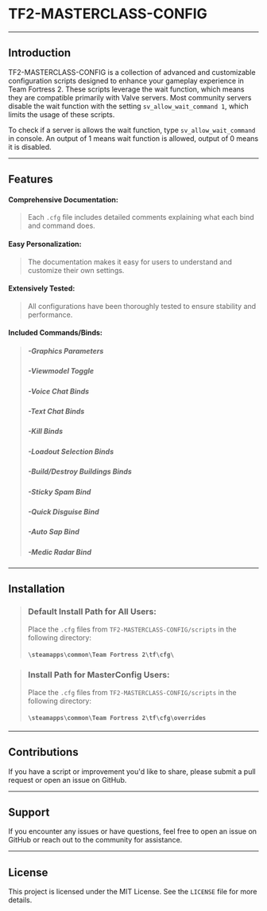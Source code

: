# TF2-MASTERCLASS-CONFIG
---

## Introduction
TF2-MASTERCLASS-CONFIG is a collection of advanced and customizable configuration scripts designed to enhance your gameplay experience in Team Fortress 2. These scripts leverage the wait function, which means they are compatible primarily with Valve servers. Most community servers disable the wait function with the setting `sv_allow_wait_command 1`, which limits the usage of these scripts. 

To check if a server is allows the wait function, type `sv_allow_wait_command` in console. An output of 1 means wait function is allowed, output of 0 means it is disabled.

---

## Features
#### **Comprehensive Documentation**:
> Each `.cfg` file includes detailed comments explaining what each bind and command does.
  
#### **Easy Personalization**:
> The documentation makes it easy for users to understand and customize their own settings.
  
#### **Extensively Tested**:
> All configurations have been thoroughly tested to ensure stability and performance.
  
#### **Included Commands/Binds:**
> ##### -Graphics Parameters
> ##### -Viewmodel Toggle
> ##### -Voice Chat Binds
> ##### -Text Chat Binds
> ##### -Kill Binds
> ##### -Loadout Selection Binds
> ##### -Build/Destroy Buildings Binds
> ##### -Sticky Spam Bind
> ##### -Quick Disguise Bind
> ##### -Auto Sap Bind
> ##### -Medic Radar Bind

---

## Installation
> ### Default Install Path for All Users:
> Place the `.cfg` files from `TF2-MASTERCLASS-CONFIG/scripts` in the following directory:
> #### `\steamapps\common\Team Fortress 2\tf\cfg\`

> ### Install Path for MasterConfig Users:
> Place the `.cfg` files from `TF2-MASTERCLASS-CONFIG/scripts` in the following directory: 
> #### `\steamapps\common\Team Fortress 2\tf\cfg\overrides`

---

## Contributions
If you have a script or improvement you'd like to share, please submit a pull request or open an issue on GitHub.

---

## Support
If you encounter any issues or have questions, feel free to open an issue on GitHub or reach out to the community for assistance.

---

## License
This project is licensed under the MIT License. See the `LICENSE` file for more details.
